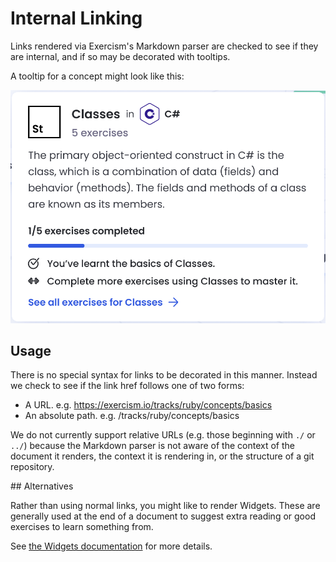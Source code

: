 # Internal Linking

Links rendered via Exercism's Markdown parser are checked to see if they are internal, and if so may be decorated with tooltips.

A tooltip for a concept might look like this:

![concept-tooltip](../../.imgs/concept-tooltip.png)

## Usage

There is no special syntax for links to be decorated in this manner.
Instead we check to see if the link href follows one of two forms:

- A URL. e.g. https://exercism.io/tracks/ruby/concepts/basics
- An absolute path. e.g. /tracks/ruby/concepts/basics

We do not currently support relative URLs (e.g. those beginning with `./` or `../`) because the Markdown parser is not aware of the context of the document it renders, the context it is rendering in, or the structure of a git repository.

## Alternatives

Rather than using normal links, you might like to render Widgets.
These are generally used at the end of a document to suggest extra reading or good exercises to learn something from.

See [the Widgets documentation](./widgets.md) for more details.
